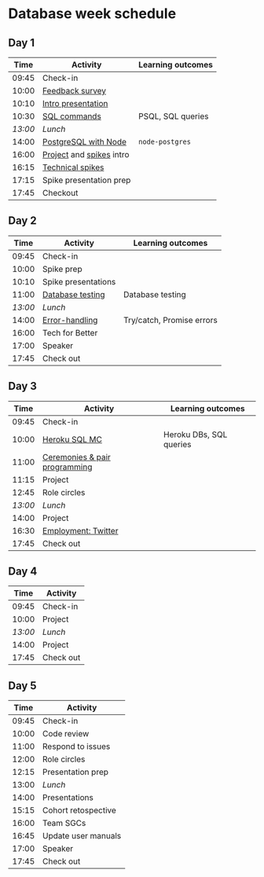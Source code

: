 # Database week schedule

## Day 1

| Time    | Activity                                           | Learning outcomes |
| ------- | -------------------------------------------------- | ----------------- |
| 09:45   | Check-in                                           |                   |
| 10:00   | [Feedback survey][feedback-10]                     |                   |
| 10:10   | [Intro presentation][intro-slides-20]              |                   |
| 10:30   | [SQL commands][sql-intro-150]                      | PSQL, SQL queries |
| _13:00_ | _Lunch_                                            |                   |
| 14:00   | [PostgreSQL with Node][postgres-node-120]          | `node-postgres`   |
| 16:00   | [Project][project-5] and [spikes][spikes-10] intro |                   |
| 16:15   | [Technical spikes][spikes-10]                      |                   |
| 17:15   | Spike presentation prep                            |                   |
| 17:45   | Checkout                                           |                   |

[feedback-10]: https://airtable.com/shrIKQyPpx4vSUNzC
[intro-slides-20]: https://docs.google.com/presentation/d/14LXEKmHM6xqjTvPLyKw0trtprGeNkD0VLgWkE8Z2ouo/edit#slide=id.g4dfce81f19_0_45
[sql-intro-150]: https://github.com/foundersandcoders/sql-commands-intro/
[postgres-node-120]: https://github.com/oliverjam/learn-node-postgres
[project-5]: https://founders-and-coders.gitbook.io/coursebook/curriculum/databases/project
[spikes-10]: https://founders-and-coders.gitbook.io/coursebook/curriculum/databases/spikes

## Day 2

| Time    | Activity                             | Learning outcomes         |
| ------- | ------------------------------------ | ------------------------- |
| 09:45   | Check-in                             |                           |
| 10:00   | Spike prep                           |                           |
| 10:10   | Spike presentations                  |                           |
| 11:00   | [Database testing][db-testing-120]   | Database testing          |
| _13:00_ | _Lunch_                              |                           |
| 14:00   | [Error-handling][error-handling-120] | Try/catch, Promise errors |
| 16:00   | Tech for Better                      |                           |
| 17:00   | Speaker                              |                           |
| 17:45   | Check out                            |                           |

[db-testing-120]: https://github.com/oliverjam/learn-database-testing
[error-handling-120]: https://github.com/oliverjam/learn-node-error-handling

## Day 3

| Time    | Activity                                       | Learning outcomes       |
| ------- | ---------------------------------------------- | ----------------------- |
| 09:45   | Check-in                                       |                         |
| 10:00   | [Heroku SQL MC][sql-mc-60]                     | Heroku DBs, SQL queries |
| 11:00   | [Ceremonies & pair programming][ceremonies-15] |                         |
| 11:15   | Project                                        |                         |
| 12:45   | Role circles                                   |                         |
| _13:00_ | _Lunch_                                        |                         |
| 14:00   | Project                                        |                         |
| 16:30   | [Employment: Twitter][twitter-75]              |                         |
| 17:45   | Check out                                      |                         |

[sql-mc-60]: https://github.com/oliverjam/heroku-sql-challenge
[ceremonies-15]: https://hackmd.io/@fac/ryDzAOabv
[twitter-75]: https://hackmd.io/@fac/BJ0aPm4Zw

## Day 4

| Time    | Activity  |
| ------- | --------- |
| 09:45   | Check-in  |
| 10:00   | Project   |
| _13:00_ | _Lunch_   |
| 14:00   | Project   |
| 17:45   | Check out |

## Day 5

| Time  | Activity            |
| ----- | ------------------- |
| 09:45 | Check-in            |
| 10:00 | Code review         |
| 11:00 | Respond to issues   |
| 12:00 | Role circles        |
| 12:15 | Presentation prep   |
| 13:00 | _Lunch_             |
| 14:00 | Presentations       |
| 15:15 | Cohort retospective |
| 16:00 | Team SGCs           |
| 16:45 | Update user manuals |
| 17:00 | Speaker             |
| 17:45 | Check out           |
